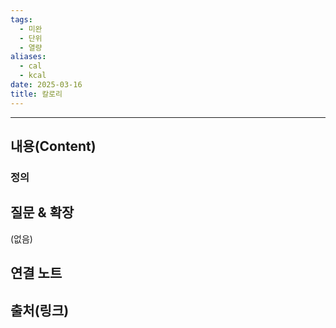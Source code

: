 ```yaml
---
tags:
  - 미완
  - 단위
  - 열량
aliases:
  - cal
  - kcal
date: 2025-03-16
title: 칼로리
---
```


---

## 내용(Content)

### 정의




## 질문 & 확장

(없음)

## 연결 노트

## 출처(링크)





